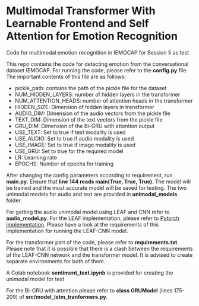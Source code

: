 # Multimodal Transformer With Learnable Frontend and Self Attention for Emotion Recognition 
Code for multimodal emotion recognition in IEMOCAP for Session 5 as test

This repo contains the code for detecting emotion from the conversational dataset IEMOCAP. For running the code, please refer to the **config.py** file. The important
contents of this file are as follows:

- pickle_path: contains the path of the pickle file for the dataset
- NUM_HIDDEN_LAYERS: number of hidden layers in the transformer
- NUM_ATTENTION_HEADS: number of attention heads in the transformer
- HIDDEN_SIZE: Dimension of hidden layers in transformer
- AUDIO_DIM: Dimension of the audio vectors from the pickle file
- TEXT_DIM: Dimension of the text vectors from the pickle file
- GRU_DIM: Dimension of the Bi-GRU with attention output
- USE_TEXT: Set to true if text modality is used
- USE_AUDIO: Set to true if audio modality is used
- USE_IMAGE: Set to true if image modality is used
- USE_GRU: Set to true for the required model
- LR: Learning rate
- EPOCHS: Number of epochs for training


After changing the config parameters according to requirement, run **main.py**. Ensure that **line 144 reads main(True, True, True)**. The model will be trained
and the most accurate model will be saved for testing. The two unimodal models for audio and text are provided in **unimodal_models** folder.


For getting the audio unimodal model using LEAF and CNN refer to **audio_model.py**. For the LEAF implementation, please refer to [Pytorch implementation](https://github.com/denfed/leaf-audio-pytorch). Please have a look at the requirements of this implementation for running the LEAF-CNN model.

For the transformer part of the code, please refer to **requirements.txt**. Please note that it is possible that there is a clash between the requirements of the LEAF-CNN network and the transformer model. It is advised to create separate environments for both of them.

A Colab notebook **sentiment_text.ipynb** is provided for creating the unimodal model for text

For the Bi-GRU with attention please refer to **class GRUModel** (lines 175-209) of **src/model_lstm_tranformers.py**.
